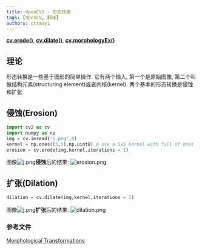 ```yaml
---
title: OpenCV3 - 形态转换
tags: [OpenCV, 翻译]
authors: cttmayi
---
```


**[cv.erode()](https://docs.opencv.org/3.4.0/d4/d86/group__imgproc__filter.html##gaeb1e0c1033e3f6b891a25d0511362aeb)**, **[cv.dilate()](https://docs.opencv.org/3.4.0/d4/d86/group__imgproc__filter.html##ga4ff0f3318642c4f469d0e11f242f3b6c)**, **[cv.morphologyEx()](https://docs.opencv.org/3.4.0/d4/d86/group__imgproc__filter.html##ga67493776e3ad1a3df63883829375201f)**

## 理论

形态转换是一些基于图形的简单操作. 它有两个输入, 第一个是原始图像, 第二个叫做结构元素(structuring element)或者内核(kernel). 两个基本的形态转换是侵蚀和扩张

## 侵蚀(Erosion)

```python
import cv2 as cv
import numpy as np
img = cv.imread('j.png',0)
kernel = np.ones((5,5),np.uint8) # use a 5x5 kernel with full of ones
erosion = cv.erode(img,kernel,iterations = 1)
```

图像![j.png](https://static.oschina.net/uploads/img/201712/31071414_3tHA.png)**侵蚀**后的结果: ![erosion.png](https://static.oschina.net/uploads/img/201712/31071414_8dAn.png)

## 扩张(Dilation)

```python
dilation = cv.dilate(img,kernel,iterations = 1)
```

图像![j.png](https://static.oschina.net/uploads/img/201712/31071414_3tHA.png)**扩张**后的结果: ![dilation.png](https://static.oschina.net/uploads/img/201712/31071414_dZZ0.png)

### 参考文件

[Morphological Transformations](https://docs.opencv.org/3.4.0/d9/d61/tutorial_py_morphological_ops.html)
